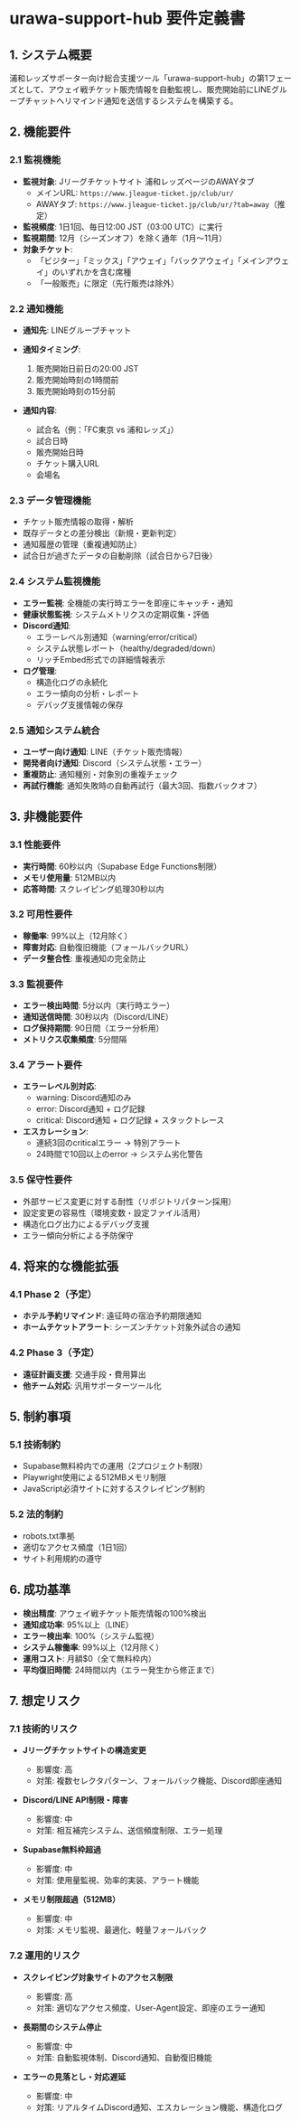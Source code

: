# urawa-support-hub 要件定義書

## 1. システム概要

浦和レッズサポーター向け総合支援ツール「urawa-support-hub」の第1フェーズとして、アウェイ戦チケット販売情報を自動監視し、販売開始前にLINEグループチャットへリマインド通知を送信するシステムを構築する。

## 2. 機能要件

### 2.1 監視機能
- **監視対象**: Jリーグチケットサイト 浦和レッズページのAWAYタブ
  - メインURL: `https://www.jleague-ticket.jp/club/ur/`
  - AWAYタブ: `https://www.jleague-ticket.jp/club/ur/?tab=away`（推定）
- **監視頻度**: 1日1回、毎日12:00 JST（03:00 UTC）に実行
- **監視期間**: 12月（シーズンオフ）を除く通年（1月〜11月）
- **対象チケット**: 
  - 「ビジター」「ミックス」「アウェイ」「バックアウェイ」「メインアウェイ」のいずれかを含む席種
  - 「一般販売」に限定（先行販売は除外）

### 2.2 通知機能
- **通知先**: LINEグループチャット
- **通知タイミング**:
  1. 販売開始日前日の20:00 JST
  2. 販売開始時刻の1時間前
  3. 販売開始時刻の15分前

- **通知内容**:
  - 試合名（例：「FC東京 vs 浦和レッズ」）
  - 試合日時
  - 販売開始日時
  - チケット購入URL
  - 会場名

### 2.3 データ管理機能
- チケット販売情報の取得・解析
- 既存データとの差分検出（新規・更新判定）
- 通知履歴の管理（重複通知防止）
- 試合日が過ぎたデータの自動削除（試合日から7日後）

### 2.4 システム監視機能
- **エラー監視**: 全機能の実行時エラーを即座にキャッチ・通知
- **健康状態監視**: システムメトリクスの定期収集・評価
- **Discord通知**: 
  - エラーレベル別通知（warning/error/critical）
  - システム状態レポート（healthy/degraded/down）
  - リッチEmbed形式での詳細情報表示
- **ログ管理**: 
  - 構造化ログの永続化
  - エラー傾向の分析・レポート
  - デバッグ支援情報の保存

### 2.5 通知システム統合
- **ユーザー向け通知**: LINE（チケット販売情報）
- **開発者向け通知**: Discord（システム状態・エラー）
- **重複防止**: 通知種別・対象別の重複チェック
- **再試行機能**: 通知失敗時の自動再試行（最大3回、指数バックオフ）

## 3. 非機能要件

### 3.1 性能要件
- **実行時間**: 60秒以内（Supabase Edge Functions制限）
- **メモリ使用量**: 512MB以内
- **応答時間**: スクレイピング処理30秒以内

### 3.2 可用性要件
- **稼働率**: 99%以上（12月除く）
- **障害対応**: 自動復旧機能（フォールバックURL）
- **データ整合性**: 重複通知の完全防止

### 3.3 監視要件
- **エラー検出時間**: 5分以内（実行時エラー）
- **通知送信時間**: 30秒以内（Discord/LINE）
- **ログ保持期間**: 90日間（エラー分析用）
- **メトリクス収集頻度**: 5分間隔

### 3.4 アラート要件
- **エラーレベル別対応**:
  - warning: Discord通知のみ
  - error: Discord通知 + ログ記録
  - critical: Discord通知 + ログ記録 + スタックトレース
- **エスカレーション**:
  - 連続3回のcriticalエラー → 特別アラート
  - 24時間で10回以上のerror → システム劣化警告

### 3.5 保守性要件
- 外部サービス変更に対する耐性（リポジトリパターン採用）
- 設定変更の容易性（環境変数・設定ファイル活用）
- 構造化ログ出力によるデバッグ支援
- エラー傾向分析による予防保守

## 4. 将来的な機能拡張

### 4.1 Phase 2（予定）
- **ホテル予約リマインド**: 遠征時の宿泊予約期限通知
- **ホームチケットアラート**: シーズンチケット対象外試合の通知

### 4.2 Phase 3（予定）
- **遠征計画支援**: 交通手段・費用算出
- **他チーム対応**: 汎用サポーターツール化

## 5. 制約事項

### 5.1 技術制約
- Supabase無料枠内での運用（2プロジェクト制限）
- Playwright使用による512MBメモリ制限
- JavaScript必須サイトに対するスクレイピング制約

### 5.2 法的制約
- robots.txt準拠
- 適切なアクセス頻度（1日1回）
- サイト利用規約の遵守

## 6. 成功基準

- **検出精度**: アウェイ戦チケット販売情報の100%検出
- **通知成功率**: 95%以上（LINE）
- **エラー検出率**: 100%（システム監視）
- **システム稼働率**: 99%以上（12月除く）
- **運用コスト**: 月額$0（全て無料枠内）
- **平均復旧時間**: 24時間以内（エラー発生から修正まで）

## 7. 想定リスク

### 7.1 技術的リスク
- **Jリーグチケットサイトの構造変更**
  - 影響度: 高
  - 対策: 複数セレクタパターン、フォールバック機能、Discord即座通知

- **Discord/LINE API制限・障害**
  - 影響度: 中
  - 対策: 相互補完システム、送信頻度制限、エラー処理

- **Supabase無料枠超過**
  - 影響度: 中
  - 対策: 使用量監視、効率的実装、アラート機能

- **メモリ制限超過（512MB）**
  - 影響度: 中
  - 対策: メモリ監視、最適化、軽量フォールバック

### 7.2 運用的リスク
- **スクレイピング対象サイトのアクセス制限**
  - 影響度: 高
  - 対策: 適切なアクセス頻度、User-Agent設定、即座のエラー通知

- **長期間のシステム停止**
  - 影響度: 中
  - 対策: 自動監視体制、Discord通知、自動復旧機能

- **エラーの見落とし・対応遅延**
  - 影響度: 中
  - 対策: リアルタイムDiscord通知、エスカレーション機能、構造化ログ